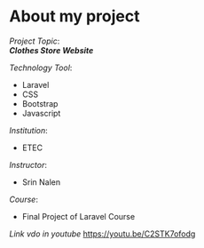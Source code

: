 # About my project
_Project Topic_:<br>
**_Clothes Store Website_**

_Technology Tool_:<br>
* Laravel<br>
* CSS<br>
* Bootstrap<br>
* Javascript<br>

_Institution_:<br>
* ETEC

_Instructor_:<br>
* Srin Nalen

_Course_:<br>
* Final Project of Laravel Course

_Link vdo in youtube_
https://youtu.be/C2STK7ofodg
